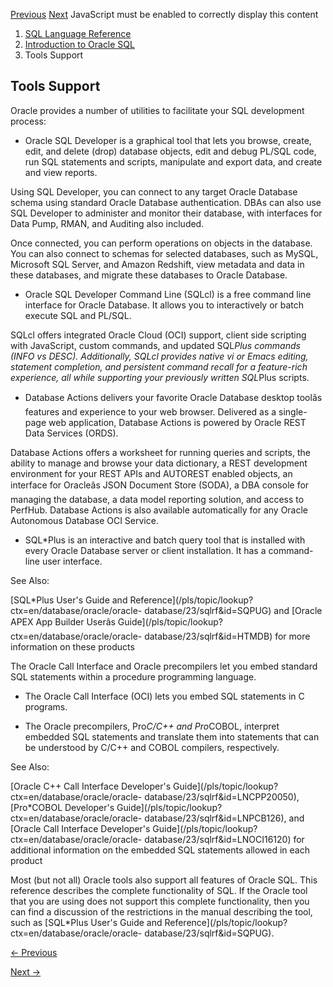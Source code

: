 [Previous](Lexical-Conventions.md) [Next](Basic-Elements-of-Oracle-SQL.md)
JavaScript must be enabled to correctly display this content

  1. [SQL Language Reference ](index.md)
  2. [ Introduction to Oracle SQL](Introduction-to-Oracle-SQL.md)
  3. Tools Support 

## Tools Support

Oracle provides a number of utilities to facilitate your SQL development
process:

  * Oracle SQL Developer is a graphical tool that lets you browse, create, edit, and delete (drop) database objects, edit and debug PL/SQL code, run SQL statements and scripts, manipulate and export data, and create and view reports. 

Using SQL Developer, you can connect to any target Oracle Database schema
using standard Oracle Database authentication. DBAs can also use SQL Developer
to administer and monitor their database, with interfaces for Data Pump, RMAN,
and Auditing also included.

Once connected, you can perform operations on objects in the database. You can
also connect to schemas for selected databases, such as MySQL, Microsoft SQL
Server, and Amazon Redshift, view metadata and data in these databases, and
migrate these databases to Oracle Database.

  * Oracle SQL Developer Command Line (SQLcl) is a free command line interface for Oracle Database. It allows you to interactively or batch execute SQL and PL/SQL. 

SQLcl offers integrated Oracle Cloud (OCI) support, client side scripting with
JavaScript, custom commands, and updated SQL*Plus commands (INFO vs DESC).
Additionally, SQLcl provides native vi or Emacs editing, statement completion,
and persistent command recall for a feature-rich experience, all while
supporting your previously written SQL*Plus scripts.

  * Database Actions delivers your favorite Oracle Database desktop toolâs features and experience to your web browser. Delivered as a single-page web application, Database Actions is powered by Oracle REST Data Services (ORDS). 

Database Actions offers a worksheet for running queries and scripts, the
ability to manage and browse your data dictionary, a REST development
environment for your REST APIs and AUTOREST enabled objects, an interface for
Oracleâs JSON Document Store (SODA), a DBA console for managing the
database, a data model reporting solution, and access to PerfHub. Database
Actions is also available automatically for any Oracle Autonomous Database OCI
Service.

  * SQL*Plus is an interactive and batch query tool that is installed with every Oracle Database server or client installation. It has a command-line user interface. 

See Also:

[SQL*Plus User's Guide and
Reference](/pls/topic/lookup?ctx=en/database/oracle/oracle-
database/23/sqlrf&id=SQPUG) and [Oracle APEX App Builder Userâs
Guide](/pls/topic/lookup?ctx=en/database/oracle/oracle-
database/23/sqlrf&id=HTMDB) for more information on these products

The Oracle Call Interface and Oracle precompilers let you embed standard SQL
statements within a procedure programming language.

  * The Oracle Call Interface (OCI) lets you embed SQL statements in C programs.

  * The Oracle precompilers, Pro*C/C++ and Pro*COBOL, interpret embedded SQL statements and translate them into statements that can be understood by C/C++ and COBOL compilers, respectively.

See Also:

[Oracle C++ Call Interface Developer's
Guide](/pls/topic/lookup?ctx=en/database/oracle/oracle-
database/23/sqlrf&id=LNCPP20050), [Pro*COBOL Developer's
Guide](/pls/topic/lookup?ctx=en/database/oracle/oracle-
database/23/sqlrf&id=LNPCB126), and [Oracle Call Interface Developer's
Guide](/pls/topic/lookup?ctx=en/database/oracle/oracle-
database/23/sqlrf&id=LNOCI16120) for additional information on the embedded
SQL statements allowed in each product

Most (but not all) Oracle tools also support all features of Oracle SQL. This
reference describes the complete functionality of SQL. If the Oracle tool that
you are using does not support this complete functionality, then you can find
a discussion of the restrictions in the manual describing the tool, such as
[SQL*Plus User's Guide and
Reference](/pls/topic/lookup?ctx=en/database/oracle/oracle-
database/23/sqlrf&id=SQPUG).


[← Previous](Lexical-Conventions.md)

[Next →](Basic-Elements-of-Oracle-SQL.md)
